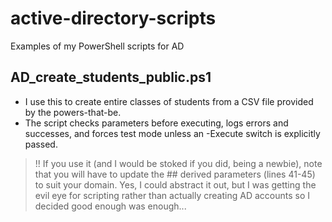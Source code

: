 # active-directory-scripts
Examples of my PowerShell scripts for AD

## AD_create_students_public.ps1
* I use this to create entire classes of students from a CSV file provided by the powers-that-be.
* The script checks parameters before executing, logs errors and successes, and forces test mode unless an -Execute switch is explicitly passed.

>!! If you use it (and I would be stoked if you did, being a newbie), note that you will have to update the ## derived parameters (lines 41-45) to suit your domain. Yes, I could abstract it out, but I was getting the evil eye for scripting rather than actually creating AD accounts so I decided good enough was enough...
